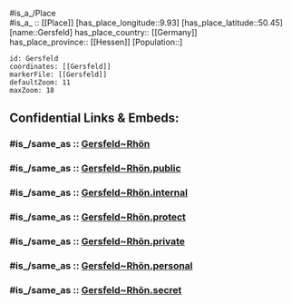 ﻿---
confidential: public
isDeleted: false
location:
- 50.45
- 9.93
mapmarker: city
mapzoom:
- 7
- 12
SpocWebEntityId: 30435
tags:
- geo/City
type: City
---

#is_a_/Place  
#is_a_ :: [[Place]] 
[has_place_longitude::9.93] 
[has_place_latitude::50.45] 
[name::Gersfeld] 
has_place_country:: [[Germany]]  
has_place_province:: [[Hessen]] 
[Population::] 



```leaflet
id: Gersfeld
coordinates: [[Gersfeld]] 
markerFile: [[Gersfeld]] 
defaultZoom: 11 
maxZoom: 18
```


## Confidential Links & Embeds: 

### #is_/same_as :: [Gersfeld~Rhön](/_Standards/Earth/Continent/Europe/Europe~Central/Germany/Germany~West/Hessen/counties~Hessen/Fulda/cities~Fulda/Gersfeld~Rhön.md) 

### #is_/same_as :: [Gersfeld~Rhön.public](/_public/Earth/Continent/Europe/Europe~Central/Germany/Germany~West/Hessen/counties~Hessen/Fulda/cities~Fulda/Gersfeld~Rhön.public.md) 

### #is_/same_as :: [Gersfeld~Rhön.internal](/_internal/Earth/Continent/Europe/Europe~Central/Germany/Germany~West/Hessen/counties~Hessen/Fulda/cities~Fulda/Gersfeld~Rhön.internal.md) 

### #is_/same_as :: [Gersfeld~Rhön.protect](/_protect/Earth/Continent/Europe/Europe~Central/Germany/Germany~West/Hessen/counties~Hessen/Fulda/cities~Fulda/Gersfeld~Rhön.protect.md) 

### #is_/same_as :: [Gersfeld~Rhön.private](/_private/Earth/Continent/Europe/Europe~Central/Germany/Germany~West/Hessen/counties~Hessen/Fulda/cities~Fulda/Gersfeld~Rhön.private.md) 

### #is_/same_as :: [Gersfeld~Rhön.personal](/_personal/Earth/Continent/Europe/Europe~Central/Germany/Germany~West/Hessen/counties~Hessen/Fulda/cities~Fulda/Gersfeld~Rhön.personal.md) 

### #is_/same_as :: [Gersfeld~Rhön.secret](/_secret/Earth/Continent/Europe/Europe~Central/Germany/Germany~West/Hessen/counties~Hessen/Fulda/cities~Fulda/Gersfeld~Rhön.secret.md)

